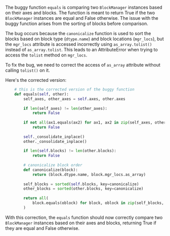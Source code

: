 The buggy function `equals` is comparing two `BlockManager` instances based on their axes and blocks. The function is meant to return True if the two `BlockManager` instances are equal and False otherwise. The issue with the buggy function arises from the sorting of blocks before comparison.

The bug occurs because the `canonicalize` function is used to sort the blocks based on block type (`dtype.name`) and block locations (`mgr_locs`), but the `mgr_locs` attribute is accessed incorrectly using `as_array.tolist()` instead of `as_array.tolist`. This leads to an AttributeError when trying to access the `tolist` method on `mgr_locs`.

To fix the bug, we need to correct the access of `as_array` attribute without calling `tolist()` on it.

Here's the corrected version:

```python
    # this is the corrected version of the buggy function
    def equals(self, other):
        self_axes, other_axes = self.axes, other.axes
    
        if len(self_axes) != len(other_axes):
            return False
    
        if not all(ax1.equals(ax2) for ax1, ax2 in zip(self_axes, other_axes)):
            return False
        
        self._consolidate_inplace()
        other._consolidate_inplace()
        
        if len(self.blocks) != len(other.blocks):
            return False
    
        # canonicalize block order
        def canonicalize(block):
            return (block.dtype.name, block.mgr_locs.as_array)
    
        self_blocks = sorted(self.blocks, key=canonicalize)
        other_blocks = sorted(other.blocks, key=canonicalize)
        
        return all(
            block.equals(oblock) for block, oblock in zip(self_blocks, other_blocks)
        )
```

With this correction, the `equals` function should now correctly compare two `BlockManager` instances based on their axes and blocks, returning True if they are equal and False otherwise.